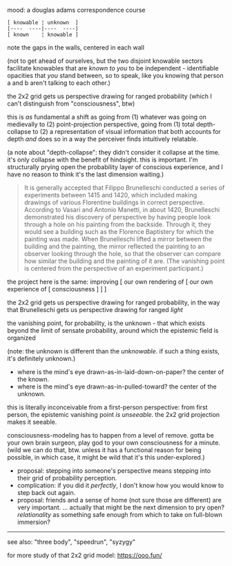 mood: a douglas adams correspondence course

```
[ knowable ¦ unknown  ]
[----  ----|----  ----]
[ known    ¦ knowable ]
```

note the gaps in the walls, centered in each wall

(not to get ahead of ourselves, but the two disjoint knowable sectors facilitate knowables that are *known to you* to be independent - identifiable opacities that *you* stand between, so to speak, like you knowing that person a and b aren't talking to each other.)

the 2x2 grid gets us perspective drawing for ranged probability (which I can't distinguish from "consciousness", btw)

this is *as* fundamental a shift as going from (1) whatever was going on medievally to (2) point-projection perspective, going from (1) total depth-collapse to (2) a representation of visual information that both accounts for depth *and* does so in a way the perceiver finds intuitively relatable.

(a note about "depth-collapse": they didn't consider it collapse at the time. it's only collapse with the benefit of hindsight. this is important. I'm structurally prying open the probability layer of conscious experience, and I have no reason to think it's the last dimension waiting.)

> It is generally accepted that Filippo Brunelleschi conducted a series of experiments between 1415 and 1420, which included making drawings of various Florentine buildings in correct perspective. According to Vasari and Antonio Manetti, in about 1420, Brunelleschi demonstrated his discovery of perspective by having people look through a hole on his painting from the backside. Through it, they would see a building such as the Florence Baptistery for which the painting was made. When Brunelleschi lifted a mirror between the building and the painting, the mirror reflected the painting to an observer looking through the hole, so that the observer can compare how similar the building and the painting of it are. (The vanishing point is centered from the perspective of an experiment participant.)

the project here is the same: improving [ our own rendering of [ our own experience of [ consciousness ] ] ]

the 2x2 grid gets us perspective drawing for ranged probability, in the way that Brunelleschi gets us perspective drawing for ranged *light*

the vanishing point, for probability, is the unknown - that which exists beyond the limit of sensate probability, around which the epistemic field is organized

(note: the unknown is different than the *unknowable*. if such a thing exists, it's definitely unknown.)

- where is the mind's eye drawn-as-in-laid-down-on-paper? the center of the known.
- where is the mind's eye drawn-as-in-pulled-toward? the center of the unknown.

this is literally inconceivable from a first-person perspective: from first person, the epistemic vanishing point *is unseeable*. the 2x2 grid projection makes it seeable.

consciousness-modeling has to happen from a level of remove. gotta be your own brain surgeon, play god to your own consciousness for a minute. (wild we can do that, btw. unless it has a functional reason for being possible, in which case, it might be wild that it's this under-explored.)

- proposal: stepping into someone's perspective means stepping into their grid of probability perception.
- complication: if you did it *perfectly*, I don't know how you would know to step back out again.
- proposal: friends and a sense of home (not sure those are different) are very important. ... actually that might be the next dimension to pry open? *relationality* as something safe enough from which to take on full-blown immersion?

---

see also: "three body", "speedrun", "syzygy"

for more study of that 2x2 grid model: https://ooo.fun/
